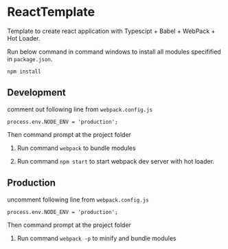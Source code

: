 # ReactTemplate
Template to create react application with Typescipt + Babel + WebPack + Hot Loader.

Run below command in command windows to install all modules specifified in `package.json`.

`npm install `

## Development
comment out following line from `webpack.config.js`

`process.env.NODE_ENV = 'production';`

Then command prompt at the project folder 

1. Run command `webpack` to bundle modules

2. Run command  `npm start` to start webpack dev server with hot loader.

## Production
uncomment following line from `webpack.config.js`

`process.env.NODE_ENV = 'production';`

Then command prompt at the project folder 

1. Run command `webpack -p` to minify and bundle modules


